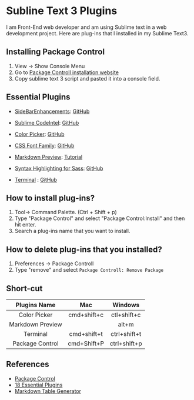 # Subline Text 3 Plugins
I am Front-End web developer and am using Sublime text in a web development project. Here are plug-ins that I installed in my Sublime Text3.

## Installing Package Control
1. View -> Show Console Menu
2. Go to [Package Controll installation website](https://packagecontrol.io/installation)
3. Copy sublime text 3 script and pasted it into a console field.


## Essential Plugins

- [Side​Bar​ Enhancements](https://packagecontrol.io/packages/SideBarEnhancements): [GitHub](http://sublimecodeintel.github.io/SublimeCodeIntel/)

- [Sublime CodeIntel](https://packagecontrol.io/packages/SublimeCodeIntel):  [GitHub](https://github.com/SublimeCodeIntel/SublimeCodeIntel)

- [Color Picker](https://packagecontrol.io/packages/ColorPick): [GitHub](https://github.com/weslly/ColorPicker)

- [CSS Font Family](https://packagecontrol.io/packages/CSSFontFamily): [GitHub](https://github.com/lcdsantos/CSSFontFamily)

- [Markdown Preview](https://packagecontrol.io/packages/Markdown%20Preview): [Tutorial](http://plaintext-productivity.net/2-04-how-to-set-up-sublime-text-for-markdown-editing.html)

- [Syntax Highlighting for Sass](https://packagecontrol.io/packages/Syntax%20Highlighting%20for%20Sass): [GitHub](https://github.com/P233/Syntax-highlighting-for-Sass) 

- [Terminal](https://packagecontrol.io/packages/Terminal) : [GitHub](https://github.com/wbond/sublime_terminal)

## How to install plug-ins?
1. Tool-> Command Palette. (Ctrl + Shift + p)
2. Type "Package Control" and select "Package Control:Install" and then hit enter.
3. Search a plug-ins name that you want to install.


## How to delete plug-ins that you installed?
1. Preferences -> Package Controll
2. Type "remove" and select `Package Controll: Remove Package`

## Short-cut

|  Plugins Name      | Mac          | Windows       |
|:------------------:|:------------:|:-------------:|
|  Color Picker      |  cmd+shift+c |  ctl+shift+c  |
|  Markdown Preview  |   |  alt+m |
|  Terminal          |  cmd+shift+t   | ctrl+shift+t  |
|  Package Control   |  cmd+Shift+P   | ctrl+shift+p  |




## References
- [Package Control](https://packagecontrol.io/packages/SideBarEnhancements)
- [18 Essential Plugins](http://www.tablesgenerator.com/markdown_tables#)
- [Markdown Table Generator](http://www.tablesgenerator.com/markdown_tables#)
